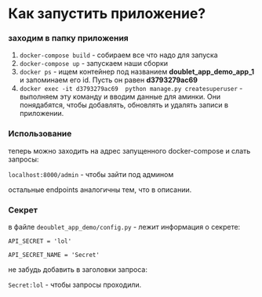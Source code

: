 # Как запустить приложение?
### заходим в папку приложения
1. `docker-compose build` - собираем все что надо для запуска
2. `docker-compose up` - запускаем наши сборки
3. `docker ps` - ищем контейнер под названием __doublet_app_demo_app_1__ и запоминаем его id. Пусть он равен __d3793279ac69__
4. `docker exec -it d3793279ac69  python manage.py createsuperuser` - выполняем эту команду и вводим данные для аминки. Они понядабятся, чтобы добавлять, обновлять и удалять записи в приложении.

### Использование
 теперь можно заходить на адрес запущенного docker-compose и слать запросы:
 
 `localhost:8000/admin` - чтобы зайти под админом
 
 остальные endpoints аналогичны тем, что в описании.
 
### Секрет
  в файле  `deoublet_app_demo/config.py` - лежит информация о секрете:
  
  `API_SECRET = 'lol'`
  
  `API_SECRET_NAME = 'Secret'` 
  
  не забудь добавить в заголовки запроса:
  
  `Secret:lol` - чтобы запросы проходили. 
